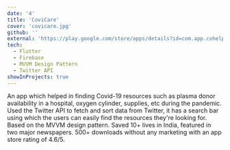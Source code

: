 ```yaml
---
date: '4'
title: 'CoviCare'
cover: 'covicare.jpg'
github: ''
external: 'https://play.google.com/store/apps/details?id=com.app.cohelp.app'
tech:
  - Flutter
  - Firebase
  - MVVM Design Pattern
  - Twitter API
showInProjects: true
---
```


An app which helped in finding Covid-19 resources such as plasma donor availability in a hospital, oxygen cylinder, supplies, etc during the pandemic.
Used the Twitter API to fetch and sort data from Twitter, it has a search bar using which the users can easily find the resources they're looking for. Based on the MVVM design pattern.
Saved 10+ lives in India, featured in two major newspapers. 500+ downloads without any marketing with an app store rating of 4.6/5.
